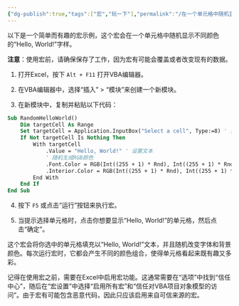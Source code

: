 ```yaml
---
{"dg-publish":true,"tags":["宏","玩一下"],"permalink":"/在一个单元格中随机显示不同颜色的“Hello, World!”字样/","dgPassFrontmatter":true,"noteIcon":""}
---
```




以下是一个简单而有趣的宏示例，这个宏会在一个单元格中随机显示不同颜色的“Hello, World!”字样。

**注意**：使用宏前，请确保保存了工作，因为宏有可能会覆盖或者改变现有的数据。

1. 打开Excel，按下 `Alt + F11` 打开VBA编辑器。

2. 在VBA编辑器中，选择“插入” > “模块”来创建一个新模块。

3. 在新模块中，复制并粘贴以下代码：

```vb
Sub RandomHelloWorld()
    Dim targetCell As Range
    Set targetCell = Application.InputBox("Select a cell", Type:=8) ' 选择一个单元格
    If Not targetCell Is Nothing Then
        With targetCell
            .Value = "Hello, World!" ' 设置文本
            ' 随机生成RGB颜色
            .Font.Color = RGB(Int((255 + 1) * Rnd), Int((255 + 1) * Rnd), Int((255 + 1) * Rnd))
            .Interior.Color = RGB(Int((255 + 1) * Rnd), Int((255 + 1) * Rnd), Int((255 + 1) * Rnd))
        End With
    End If
End Sub
```

4. 按下 `F5` 或点击“运行”按钮来执行宏。

5. 当提示选择单元格时，点击你想要显示“Hello, World!”的单元格，然后点击“确定”。

这个宏会将你选中的单元格填充以“Hello, World!”文本，并且随机改变字体和背景颜色。每次运行宏时，它都会产生不同的颜色组合，使得单元格看起来既有趣又多彩。

记得在使用宏之前，需要在Excel中启用宏功能。这通常需要在“选项”中找到“信任中心”，随后在“宏设置”中选择“启用所有宏”和“信任对VBA项目对象模型的访问”。由于宏有可能包含恶意代码，因此只应该启用来自可信来源的宏。